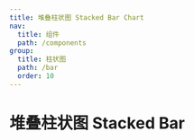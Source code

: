 ```yaml
---
title: 堆叠柱状图 Stacked Bar Chart
nav:
  title: 组件
  path: /components
group:
  title: 柱状图
  path: /bar
  order: 10
---
```


# 堆叠柱状图 Stacked Bar

<code src="./.demos/stacked"></code>

